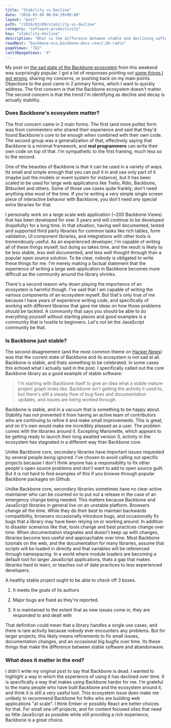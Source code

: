 ```yaml
---
title: "Stability vs Decline"
date: "2016-03-09 06:04:39+00:00"
layout: "post"
path: "/2016/03/09/stability-vs-decline"
category: "software-productivity"
key: "stability-decline"
description: "What is the difference between stable and declining software?"
readNext: "backbone-eco,backbone-devs-react,bb-radio"
pageViews: "782"
last30pageViews: "4"
---
```


My post on [the sad state of the Backbone ecosystem][eco] from this weekend was surprisingly popular.  I got a lot of responses pointing out [some things I got wrong][charttweet], sharing my concerns, or pushing back on my main points.  Objections to the post came in 2 primary forms, which I want to quickly address.  The first concern is that the Backbone ecosystem doesn't matter. The second concern is that the trend I'm identifying as decline and decay is actually stability.


### Does Backbone's ecosystem matter?

The first concern came in 2 main forms.  The first (and more polite) form was from commenters who shared their experience and said that they'd found Backbone's core to be enough when combined with their own code.  The second group was a generalization of that, effectively saying that Backbone is a minimal framework, and **real programmers** can write their own code on top of that.  I'm sympathetic to the first framing, much less so to the second.

One of the beauties of Backbone is that it can be used in a variety of ways.  Its small and simple enough that you can pull it in and use only part of it (maybe just the models or event system for instance), but it has been scaled to be used for large web applications like Trello, Rdio, Backbone, Bitbucket and others. Some of those use cases quite frankly, don't need anything else most of the time.  If you're writing a very simple single screen piece of interactive behavior with Backbone, you don't need any special extra libraries for that.

I personally work on a large scale web application (~200 Backbone Views) that has been developed for over 3 years and will continue to be developed (hopefully) for a long time. In that situation, having well documented, tested and supported third party libraries for common tasks like rich tables, form validation, UI component libraries, and integrations with other tools is tremendously useful.  As an experienced developer, I'm capable of writing all of these things myself, but doing so takes time, and the result is likely to be less stable, less well documented, and less well thought through than a popular open source solution.  To be clear, nobody is obligated to write these things for me.  I'm merely making a factual statement that the experience of writing a large web application in Backbone becomes more difficult as the community around the library shrinks.

There's a second reason why down playing the importance of an ecosystem is harmful though.  I've said that I am capable of writing the various components of an ecosystem myself.  But that's only true of me because I have years of experience writing code, and specifically of working with different libraries that gave me ideas on how those problems should be tackled.  A community that says you should be able to do everything yourself without starting places and good examples is a community that is hostile to beginners.  Let's not let the JavaScript community be that.


### Is Backbone just stable?

The second disagreement (and the most common theme on [Hacker News][hn]) was that the current state of Backbone and its ecosystem is not sad at all.  Backbone is stable, and thats something to be celebrated.  In some cases this echoed what I actually said in the post.  I specifically called out the core Backbone library as a good example of stable software:

> I'm starting with Backbone itself to give an idea what a stable mature project graph looks like. Backbone isn't getting the activity it used to, but there's still a steady flow of bug fixes and documentation updates, and issues are being worked through.

Backbone is stable, and in a vacuum that is something to be happy about.  Stability has not prevented it from having an active team of contributors who are continuing to refine it and make small improvements.  This is great, and on it's own would make me incredibly pleased as a user.  The problem comes with the libraries around it.  Excepting Marionette, which appears to be getting ready to launch their long awaited version 3, activity in the ecosystem has stagnated in a different way than Backbone core.

Unlike Backbone core, secondary libraries have important issues requested by several people being ignored.  I've chosen to avoid calling out specific projects because I don't think anyone has a responsibility to fix other people's open source problems and don't want to add to open source guilt.  But it is not hard to find examples of this if you browse through popular Backbone packages on Github.

Unlike Backbone core, secondary libraries sometimes have no clear active maintainer who can be counted on to put out a release in the case of an emergency change being needed.  This matters because Backbone and JavaScript libraries in general live on an unstable platform.  Browsers change all the time.  While they do their best to maintain backwards compatibility, browsers occasionally introduce bugs, and occasionally fix bugs that a library may have been relying on or working around. In addition to disaster scenarios like that, tools change and best practices change over time.  When documentation stagnates and doesn't keep up with changes, libraries become less useful and approachable over time.  Most Backbone tutorials on the web, and the documentation for many libraries, assume that scripts will be loaded in directly and that variables will be referenced through namespacing.  In a world where module loaders are becoming a default tool for larger JavaScript applications, thats a gap that makes libraries hard to learn, or teaches out of date practices to less experienced developers.

A healthy stable project ought to be able to check off 3 boxes.

1. It meets the goals of its authors

2. Major bugs are fixed as they're reported.

3. It is maintained to the extent that as new issues come in, they are responded to and dealt with

That definition could mean that a library handles a single use cases, and there is rare activity because nobody ever encounters any problems.  But for larger projects, this likely means refinements to fix small issues, documentation changes, and an occasional big bugfix over time. Its these things that make the difference between stable software and abandonware.



### What does it matter in the end?

I didn't write my original post to say that Backbone is dead.  I wanted to highlight a way in which the experience of using it has declined over time.  It is specifically a way that makes using Backbone harder for me.  I'm grateful to the many people who have built Backbone and the ecosystem around it, and think it is still a very useful tool.  This ecosystem issue does make me unlikely to recommend Backbone for folks who are building web applications "at scale".  I think Ember or possibly React are better choices for that.  For small one off projects, and for content focused sites that need as little JavaScript as possible while still providing a rich experience, Backbone is a great choice.  


[eco]: http://benmccormick.org/2016/03/07/the-sad-state-of-the-backbone-ecosystem/
[charttweet]:https://twitter.com/ben336/status/707063566940016645
[hn]:https://news.ycombinator.com/item?id=11237283
